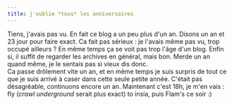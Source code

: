 ```yaml
---
title: j'oublie *tous* les anniversaires
---
```


Tiens, j'avais pas vu. En fait ce blog a un peu plus d'un an. Disons un an et
23 jour pour faire exact. Ca fait pas sérieux : je l'avais même pas vu, trop
occupé ailleurs ? En même temps ça se voit pas trop l'âge d'un blog. Enfin si,
il suffit de regarder les archives en général, mais bon. Merde un an quand
même, je le sentais pas si vieux dis donc.  
Ca passe drôlement vite un an, et en même temps je suis surpris de tout ce que
je suis arrivé à caser dans cette seule petite année. C'était pas désagréable,
continuons encore un an. Maintenant c'est 18h, je m'en vais : fly (_crawl
underground_ serait plus exact) to insia, puis Flam's ce soir :)


